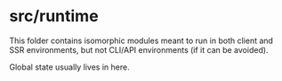 # src/runtime

This folder contains isomorphic modules meant to run in both client and SSR environments, but not CLI/API environments (if it can be avoided).

Global state usually lives in here.
